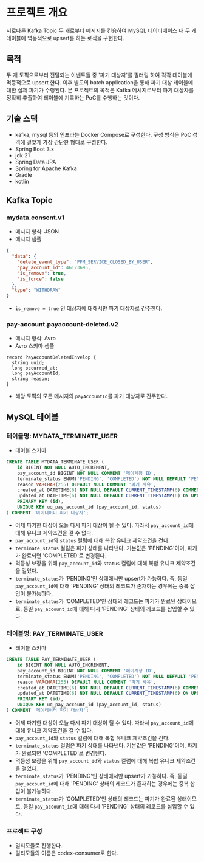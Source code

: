 # 프로젝트 개요
서로다른 Kafka Topic 두 개로부터 메시지를 컨슘하여 MySQL 데이터베이스 내 두 개 테이블에 멱등적으로 upsert를 하는 로직을 구현한다.

## 목적
두 개 토픽으로부터 전달되는 이벤트들 중 '파기 대상자'를 필터링 하여 각각 테이블에 멱등적으로 upsert 한다.
이후 별도의 batch application을 통해 파기 대상 테이블에 대한 실제 파기가 수행된다.
본 프로젝트의 목적은 Kafka 메시지로부터 파기 대상자를 정확히 추출하여 테이블에 기록하는 PoC를 수행하는 것이다.


## 기술 스택
- kafka, mysql 등의 인프라는 Docker Compose로 구성한다. 구성 방식은 PoC 성격에 걸맞게 가장 간단한 형태로 구성한다.
- Spring Boot 3.x
- jdk 21
- Spring Data JPA
- Spring for Apache Kafka
- Gradle
- kotlin

## Kafka Topic
### mydata.consent.v1
- 메시지 형식: JSON
- 메시지 샘플
```json
{
  "data": {
    "delete_event_type": "PFM_SERVICE_CLOSED_BY_USER",
    "pay_account_id": 46123695,
    "is_remove": true,
    "is_force": false
  },
  "type": "WITHDRAW"
}
```
- `is_remove = true` 인 대상자에 대해서만 파기 대상자로 간주한다.

### pay-account.payaccount-deleted.v2
- 메시지 형식: Avro
- Avro 스키마 샘플
```
record PayAccountDeletedEnvelop {
  string uuid;
  long occurred_at;
  long payAccountId;
  string reason;
}
```
- 해당 토픽의 모든 메시지의 `payAccountId`를 파기 대상자로 간주한다.

## MySQL 테이블
### 테이블명: MYDATA_TERMINATE_USER
- 테이블 스키마
```sql
CREATE TABLE MYDATA_TERMINATE_USER (
    id BIGINT NOT NULL AUTO_INCREMENT,
    pay_account_id BIGINT NOT NULL COMMENT '페이계정 ID',
    terminate_status ENUM('PENDING', 'COMPLETED') NOT NULL DEFAULT 'PENDING' COMMENT '파기 상태',
    reason VARCHAR(255) DEFAULT NULL COMMENT '파기 사유',
    created_at DATETIME(6) NOT NULL DEFAULT CURRENT_TIMESTAMP(6) COMMENT '생성 시각',
    updated_at DATETIME(6) NOT NULL DEFAULT CURRENT_TIMESTAMP(6) ON UPDATE CURRENT_TIMESTAMP(6) COMMENT '수정 시각',
    PRIMARY KEY (id),
    UNIQUE KEY uq_pay_account_id (pay_account_id, status)
) COMMENT '마이데이터 파기 대상자';
```
- 어제 파기한 대상이 오늘 다시 파기 대상이 될 수 있다. 따라서 `pay_account_id`에 대해 유니크 제약조건을 걸 수 없다.
- `pay_account_id`와 `status` 컬럼에 대해 복합 유니크 제약조건을 건다.
- `terminate_status` 컬럼은 파기 상태를 나타낸다. 기본값은 'PENDING'이며, 파기가 완료되면 'COMPLETED'로 변경된다.
- 멱등성 보장을 위해 `pay_account_id`와 `status` 컬럼에 대해 복합 유니크 제약조건을 걸었다.
- `terminate_status`가 'PENDING'인 상태에서만 upsert가 가능하다. 즉, 동일 `pay_account_id`에 대해 'PENDING' 상태의 레코드가 존재하는 경우에는 중복 삽입이 불가능하다.
- `terminate_status`가 'COMPLETED'인 상태의 레코드는 파기가 완료된 상태이므로, 동일 `pay_account_id`에 대해 다시 'PENDING' 상태의 레코드를 삽입할 수 있다.


### 테이블명: PAY_TERMINATE_USER
- 테이블 스키마
```sql
CREATE TABLE PAY_TERMINATE_USER (
    id BIGINT NOT NULL AUTO_INCREMENT,
    pay_account_id BIGINT NOT NULL COMMENT '페이계정 ID',
    terminate_status ENUM('PENDING', 'COMPLETED') NOT NULL DEFAULT 'PENDING' COMMENT '파기 상태',
    reason VARCHAR(255) DEFAULT NULL COMMENT '파기 사유',
    created_at DATETIME(6) NOT NULL DEFAULT CURRENT_TIMESTAMP(6) COMMENT '생성 시각',
    updated_at DATETIME(6) NOT NULL DEFAULT CURRENT_TIMESTAMP(6) ON UPDATE CURRENT_TIMESTAMP(6) COMMENT '수정 시각',
    PRIMARY KEY (id),
    UNIQUE KEY uq_pay_account_id (pay_account_id, status)
) COMMENT '페이데이터 파기 대상자';
```
- 어제 파기한 대상이 오늘 다시 파기 대상이 될 수 있다. 따라서 `pay_account_id`에 대해 유니크 제약조건을 걸 수 없다.
- `pay_account_id`와 `status` 컬럼에 대해 복합 유니크 제약조건을 건다.
- `terminate_status` 컬럼은 파기 상태를 나타낸다. 기본값은 'PENDING'이며, 파기가 완료되면 'COMPLETED'로 변경된다.
- 멱등성 보장을 위해 `pay_account_id`와 `status` 컬럼에 대해 복합 유니크 제약조건을 걸었다.
- `terminate_status`가 'PENDING'인 상태에서만 upsert가 가능하다. 즉, 동일 `pay_account_id`에 대해 'PENDING' 상태의 레코드가 존재하는 경우에는 중복 삽입이 불가능하다.
- `terminate_status`가 'COMPLETED'인 상태의 레코드는 파기가 완료된 상태이므로, 동일 `pay_account_id`에 대해 다시 'PENDING' 상태의 레코드를 삽입할 수 있다.

### 프로젝트 구성
- 멀티모듈로 진행한다.
- 멀티모듈의 이름은 codex-consumer로 한다.
